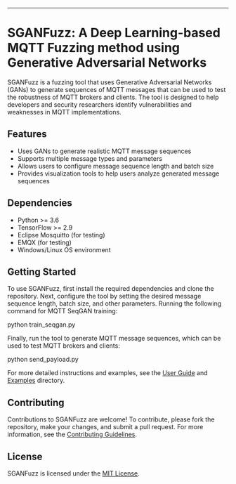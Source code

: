 ---
# SGANFuzz: A Deep Learning-based MQTT Fuzzing method using Generative Adversarial Networks

SGANFuzz is a fuzzing tool that uses Generative Adversarial Networks (GANs) to generate sequences of MQTT messages that can be used to test the robustness of MQTT brokers and clients. The tool is designed to help developers and security researchers identify vulnerabilities and weaknesses in MQTT implementations.

## Features
- Uses GANs to generate realistic MQTT message sequences
- Supports multiple message types and parameters
- Allows users to configure message sequence length and batch size
- Provides visualization tools to help users analyze generated message sequences

## Dependencies
- Python >= 3.6
- TensorFlow >= 2.9
- Eclipse Mosquitto (for testing)
- EMQX (for testing)
- Windows/Linux OS environment 

## Getting Started
To use SGANFuzz, first install the required dependencies and clone the repository. Next, configure the tool by setting the desired message sequence length, batch size, and other parameters. 
Running the following command for MQTT SeqGAN training:

python train_seqgan.py

Finally, run the tool to generate MQTT message sequences, which can be used to test MQTT brokers and clients:

python send_payload.py

For more detailed instructions and examples, see the [User Guide](user_guide.md) and [Examples](examples/) directory.

## Contributing
Contributions to SGANFuzz are welcome! To contribute, please fork the repository, make your changes, and submit a pull request. For more information, see the [Contributing Guidelines](CONTRIBUTING.md).

## License
SGANFuzz is licensed under the [MIT License](LICENSE).
